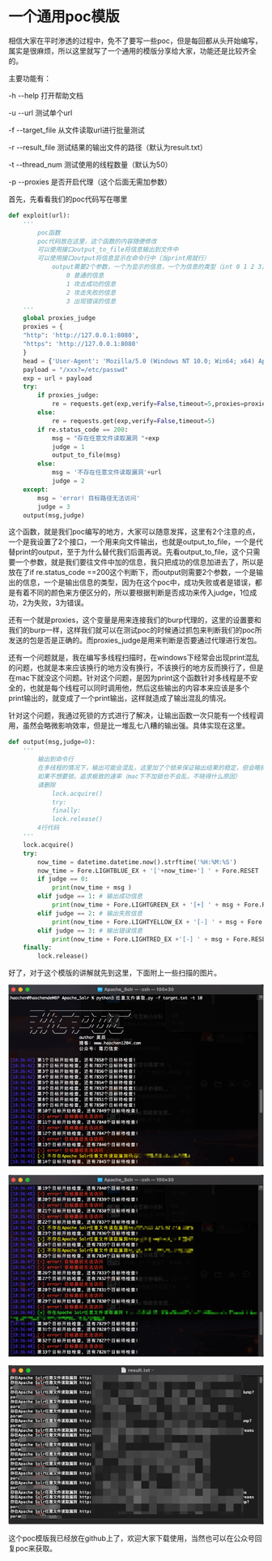 # 一个通用poc模版

相信大家在平时渗透的过程中，免不了要写一些poc，但是每回都从头开始编写，属实是很麻烦，所以这里就写了一个通用的模版分享给大家，功能还是比较齐全的。

主要功能有：

-h --help  打开帮助文档

-u --url 	测试单个url

-f --target_file 	从文件读取url进行批量测试

-r --result_file	 测试结果的输出文件的路径（默认为result.txt）

-t --thread_num	测试使用的线程数量（默认为50）

-p --proxies		是否开启代理（这个后面无需加参数）

首先，先看看我们的poc代码写在哪里

```python
def exploit(url):
    '''
        poc函数
        poc代码放在这里，这个函数的内容随便修改
        可以使用接口output_to_file将信息输出到文件中
        可以使用接口output将信息显示在命令行中（当print用就行）
            output需要2个参数，一个为显示的信息，一个为信息的类型（int 0 1 2 3）
                0 普通的信息
                1 攻击成功的信息
                2 攻击失败的信息
                3 出现错误的信息
    '''
    global proxies_judge
    proxies = {
    "http": 'http://127.0.0.1:8080',
    "https": 'http://127.0.0.1:8080'
    }
    head = {'User-Agent': 'Mozilla/5.0 (Windows NT 10.0; Win64; x64) AppleWebKit/537.36 (KHTML, like Gecko) Chrome/95.0.4638.69 Safari/537.36'}
    payload = "/xxx?=/etc/passwd"
    exp = url + payload
    try:
        if proxies_judge:
            re = requests.get(exp,verify=False,timeout=5,proxies=proxies)
        else:
            re = requests.get(exp,verify=False,timeout=5)
        if re.status_code == 200:
            msg = "存在任意文件读取漏洞 "+exp
            judge = 1
            output_to_file(msg)
        else:
            msg = '不存在任意文件读取漏洞'+url
            judge = 2
    except:
        msg = 'error! 目标路径无法访问'
        judge = 3
    output(msg,judge)
```

这个函数，就是我们poc编写的地方，大家可以随意发挥，这里有2个注意的点，一个是我设置了2个接口，一个用来向文件输出，也就是output_to_file，一个是代替print的output，至于为什么替代我们后面再说。先看output_to_file，这个只需要一个参数，就是我们要往文件中加的信息，我只把成功的信息加进去了，所以是放在了if re.status_code ==200这个判断下，而output则需要2个参数，一个是输出的信息，一个是输出信息的类型，因为在这个poc中，成功失败或者是错误，都是有着不同的颜色来方便区分的，所以要根据判断是否成功来传入judge，1位成功，2为失败，3为错误。

还有一个就是proxies，这个变量是用来连接我们的burp代理的，这里的设置要和我们的burp一样，这样我们就可以在测试poc的时候通过抓包来判断我们的poc所发送的包是否是正确的。而proxies_judge是用来判断是否要通过代理进行发包。

还有一个问题就是，我在编写多线程扫描时，在windows下经常会出现print混乱的问题，也就是本来应该换行的地方没有换行，不该换行的地方反而换行了，但是在mac下就没这个问题。针对这个问题，是因为print这个函数针对多线程是不安全的，也就是每个线程可以同时调用他，然后这些输出的内容本来应该是多个print输出的，就变成了一个print输出，这样就造成了输出混乱的情况。

针对这个问题，我通过死锁的方式进行了解决，让输出函数一次只能有一个线程调用，虽然会略微影响效率，但是比一堆乱七八糟的输出强。具体实现在这里。

```python
def output(msg,judge=0):
    '''
        输出到命令行
        在多线程的情况下，输出可能会混乱，这里加了个锁来保证输出结果的稳定，但会略微影响扫描效率
        如果不想要锁，追求极致的速率（mac下不加锁也不会乱，不晓得什么原因）
        请删除
            lock.acquire()
            try:
            finally:
            lock.release()
        4行代码
    '''
    lock.acquire()
    try:
        now_time = datetime.datetime.now().strftime('%H:%M:%S')
        now_time = Fore.LIGHTBLUE_EX + '['+now_time+'] ' + Fore.RESET 
        if judge == 0:
            print(now_time + msg )
        elif judge == 1: # 输出成功信息
            print(now_time + Fore.LIGHTGREEN_EX + '[+] ' + msg + Fore.RESET)
        elif judge == 2: # 输出失败信息
            print(now_time + Fore.LIGHTYELLOW_EX + '[-] ' + msg + Fore.RESET)
        elif judge == 3: # 输出错误信息
            print(now_time + Fore.LIGHTRED_EX +'[-] ' + msg + Fore.RESET)
    finally:
        lock.release()
```

好了，对于这个模版的讲解就先到这里，下面附上一些扫描的图片。

![Snipaste_2021-12-05_18-37-07](一个通用的poc模版/Snipaste_2021-12-05_18-37-07.png)

![Snipaste_2021-12-05_18-37-30](一个通用的poc模版/Snipaste_2021-12-05_18-37-30.png)

![Snipaste_2021-12-05_18-38-37](一个通用的poc模版/Snipaste_2021-12-05_18-38-37.png)

这个poc模版我已经放在github上了，欢迎大家下载使用，当然也可以在公众号回复poc来获取。

